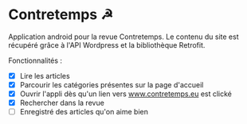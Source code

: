# Contretemps ☭

Application android pour la revue Contretemps. Le contenu du site est récupéré grâce à l'API Wordpress et la bibliothèque Retrofit.

Fonctionnalités :
- [X] Lire les articles
- [X] Parcourir les catégories présentes sur la page d'accueil
- [X] Ouvrir l'appli dès qu'un lien vers www.contretemps.eu est clické
- [X] Rechercher dans la revue
- [ ] Enregistré des articles qu'on aime bien
